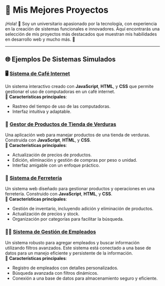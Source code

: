 # 🎉 Mis Mejores Proyectos

¡Hola! 👋 Soy un universitario apasionado por la tecnología, con experiencia en la creación de sistemas funcionales e innovadores. Aquí encontrarás una selección de mis proyectos más destacados que muestran mis habilidades en desarrollo web y mucho más. 🚀

---

## 🌐 **Ejemplos De Sistemas Simulados**

### 🖥️ [Sistema de Café Internet](#)
Un sistema interactivo creado con **JavaScript**, **HTML**, y **CSS** que permite gestionar el uso de computadoras en un café internet.  
🔹 **Características principales**:  
- Rastreo del tiempo de uso de las computadoras.  
- Interfaz intuitiva y adaptable.  

### 🥦 [Gestor de Productos de Tienda de Verduras](#)
Una aplicación web para manejar productos de una tienda de verduras. Construida con **JavaScript**, **HTML**, y **CSS**.  
🔹 **Características principales**:  
- Actualización de precios de productos.  
- Edición, eliminación y gestión de compras por peso o unidad.  
- Interfaz amigable con un enfoque práctico.  

### 🔨 [Sistema de Ferretería](#)
Un sistema web diseñado para gestionar productos y operaciones en una ferretería. Construido con **JavaScript**, **HTML**, y **CSS**.  
🔹 **Características principales**:  
- Gestión de inventario, incluyendo adición y eliminación de productos.  
- Actualización de precios y stock.  
- Organización por categorías para facilitar la búsqueda.  

### 👩‍💼 [Sistema de Gestión de Empleados](#)
Un sistema robusto para agregar empleados y buscar información utilizando filtros avanzados. Este sistema está conectado a una base de datos para un manejo eficiente y persistente de la información.  
🔹 **Características principales**:  
- Registro de empleados con detalles personalizados.  
- Búsqueda avanzada con filtros dinámicos.  
- Conexión a una base de datos para almacenamiento seguro y eficiente.

